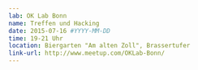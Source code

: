 ```yaml
---
lab: OK Lab Bonn
name: Treffen und Hacking
date: 2015-07-16 #YYYY-MM-DD
time: 19-21 Uhr
location: Biergarten "Am alten Zoll", Brassertufer
link-url: http://www.meetup.com/OKLab-Bonn/
---
```

